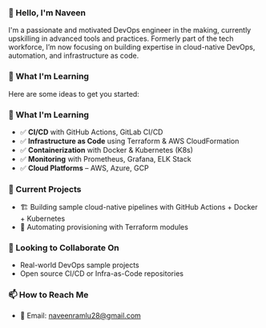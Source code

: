 ###  👋 Hello, I'm Naveen

I'm a passionate and motivated DevOps engineer in the making, currently upskilling in advanced tools and practices. Formerly part of the tech workforce, I’m now focusing on building expertise in cloud-native DevOps, automation, and infrastructure as code.


### 🔧 What I'm Learning
Here are some ideas to get you started:

### 🔧 What I'm Learning
- ✅ **CI/CD** with GitHub Actions, GitLab CI/CD
- ✅ **Infrastructure as Code** using Terraform & AWS CloudFormation
- ✅ **Containerization** with Docker & Kubernetes (K8s)
- ✅ **Monitoring** with Prometheus, Grafana, ELK Stack
- ✅ **Cloud Platforms** – AWS, Azure, GCP

### 📘 Current Projects
- 🏗️ Building sample cloud-native pipelines with GitHub Actions + Docker + Kubernetes
- 🔁 Automating provisioning with Terraform modules

### 🌱 Looking to Collaborate On
- Real-world DevOps sample projects
- Open source CI/CD or Infra-as-Code repositories

### 📫 How to Reach Me
- 📧 Email: naveenramlu28@gmail.com
